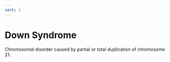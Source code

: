 ```yaml
---
sort: 1
---
```


# Down Syndrome
Chromosomal disorder caused by partial or total duplication of chromosome 21.

